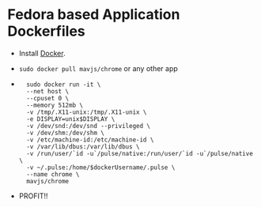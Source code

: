 Fedora based Application Dockerfiles
====================================
* Install [Docker](https://www.docker.io/).

* ```sudo docker pull mavjs/chrome``` or any other app

* ```
    sudo docker run -it \
    --net host \
    --cpuset 0 \
    --memory 512mb \
    -v /tmp/.X11-unix:/tmp/.X11-unix \
    -e DISPLAY=unix$DISPLAY \
    -v /dev/snd:/dev/snd --privileged \
    -v /dev/shm:/dev/shm \
    -v /etc/machine-id:/etc/machine-id \
    -v /var/lib/dbus:/var/lib/dbus \
    -v /run/user/`id -u`/pulse/native:/run/user/`id -u`/pulse/native \
    -v ~/.pulse:/home/$dockerUsername/.pulse \
    --name chrome \
    mavjs/chrome
    ```

* PROFIT!!
